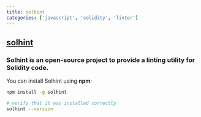 ```yaml
---
title: solhint
categories: ['javascript', 'solidity', 'linter']
---
```

## [solhint](https://github.com/protofire/solhint)

### Solhint is an open-source project to provide a linting utility for Solidity code.


You can install Solhint using **npm**:

```sh
npm install -g solhint

# verify that it was installed correctly
solhint --version
```

